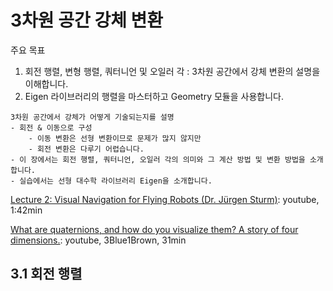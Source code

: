 # 3차원 공간 강체 변환

주요 목표
1. 회전 행렬, 변형 행렬, 쿼터니언 및 오일러 각 : 3차원 공간에서 강체 변환의 설명을 이해합니다.
2. Eigen 라이브러리의 행렬을 마스터하고 Geometry 모듈을 사용합니다.

```
3차원 공간에서 강체가 어떻게 기술되는지를 설명
- 회전 & 이동으로 구성
    - 이동 변환은 선형 변환이므로 문제가 많지 않지만 
    - 회전 변환은 다루기 어렵습니다. 
- 이 장에서는 회전 행렬, 쿼터니언, 오일러 각의 의미와 그 계산 방법 및 변환 방법을 소개합니다. 
- 실습에서는 선형 대수학 라이브러리 Eigen을 소개합니다. 
```

[Lecture 2: Visual Navigation for Flying Robots (Dr. Jürgen Sturm)](https://www.youtube.com/watch?v=0wOp4k_lJvI&feature=youtu.be&list=PLTBdjV_4f-EKeki5ps2WHqJqyQvxls4ha): youtube, 1:42min

[What are quaternions, and how do you visualize them? A story of four dimensions.](https://www.youtube.com/watch?v=d4EgbgTm0Bg&feature=youtu.be): youtube, 3Blue1Brown, 31min

## 3.1 회전 행렬